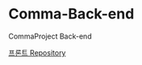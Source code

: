 # Comma-Back-end
CommaProject Back-end

[프론트 Repository](https://github.com/CommaProject/Comma-front-end-next)
